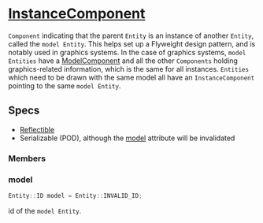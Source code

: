 # [InstanceComponent](InstanceComponent.hpp)

`Component` indicating that the parent `Entity` is an instance of another `Entity`, called the `model Entity`. This helps set up a Flyweight design pattern, and is notably used in graphics systems. In the case of graphics systems, `model Entities` have a [ModelComponent](ModelComponent.md) and all the other `Components` holding graphics-related information, which is the same for all instances. `Entities` which need to be drawn with the same model all have an `InstanceComponent` pointing to the same `model Entity`.

## Specs

* [Reflectible](https://github.com/phisko/putils/blob/master/reflection.md)
* Serializable (POD), although the [model](#model) attribute will be invalidated

### Members

### model

```cpp
Entity::ID model = Entity::INVALID_ID;
```

id of the `model Entity`.